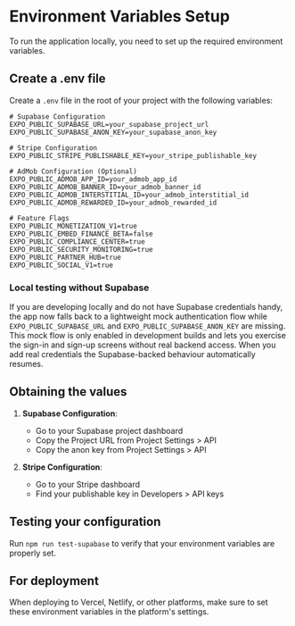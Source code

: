 # Environment Variables Setup

To run the application locally, you need to set up the required environment variables.

## Create a .env file

Create a `.env` file in the root of your project with the following variables:

```
# Supabase Configuration
EXPO_PUBLIC_SUPABASE_URL=your_supabase_project_url
EXPO_PUBLIC_SUPABASE_ANON_KEY=your_supabase_anon_key

# Stripe Configuration
EXPO_PUBLIC_STRIPE_PUBLISHABLE_KEY=your_stripe_publishable_key

# AdMob Configuration (Optional)
EXPO_PUBLIC_ADMOB_APP_ID=your_admob_app_id
EXPO_PUBLIC_ADMOB_BANNER_ID=your_admob_banner_id
EXPO_PUBLIC_ADMOB_INTERSTITIAL_ID=your_admob_interstitial_id
EXPO_PUBLIC_ADMOB_REWARDED_ID=your_admob_rewarded_id

# Feature Flags
EXPO_PUBLIC_MONETIZATION_V1=true
EXPO_PUBLIC_EMBED_FINANCE_BETA=false
EXPO_PUBLIC_COMPLIANCE_CENTER=true
EXPO_PUBLIC_SECURITY_MONITORING=true
EXPO_PUBLIC_PARTNER_HUB=true
EXPO_PUBLIC_SOCIAL_V1=true
```

### Local testing without Supabase

If you are developing locally and do not have Supabase credentials handy, the app now falls back to a lightweight mock authentication flow while `EXPO_PUBLIC_SUPABASE_URL` and `EXPO_PUBLIC_SUPABASE_ANON_KEY` are missing. This mock flow is only enabled in development builds and lets you exercise the sign-in and sign-up screens without real backend access. When you add real credentials the Supabase-backed behaviour automatically resumes.

## Obtaining the values

1. **Supabase Configuration**:
   - Go to your Supabase project dashboard
   - Copy the Project URL from Project Settings > API
   - Copy the anon key from Project Settings > API

2. **Stripe Configuration**:
   - Go to your Stripe dashboard
   - Find your publishable key in Developers > API keys

## Testing your configuration

Run `npm run test-supabase` to verify that your environment variables are properly set.

## For deployment

When deploying to Vercel, Netlify, or other platforms, make sure to set these environment variables in the platform's settings.
